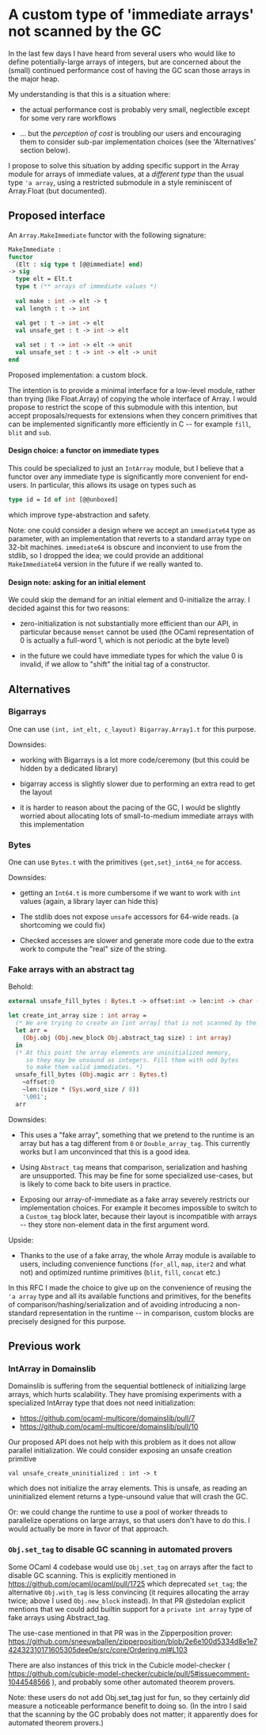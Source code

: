# A custom type of 'immediate arrays' not scanned by the GC

In the last few days I have heard from several users who would like to
define potentially-large arrays of integers, but are concerned about
the (small) continued performance cost of having the GC scan those
arrays in the major heap.

My understanding is that this is a situation where:

- the actual performance cost is probably very small, neglectible
  except for some very rare workflows

- ... but the *perception of cost* is troubling our users and
  encouraging them to consider sub-par implementation choices
  (see the 'Alternatives' section below).

I propose to solve this situation by adding specific support in the
Array module for arrays of immediate values, at a *different type*
than the usual type `'a array`, using a restricted submodule in
a style reminiscent of Array.Float (but documented).


## Proposed interface

An `Array.MakeImmediate` functor with the following signature:

```ocaml
MakeImmediate :
functor
  (Elt : sig type t [@@immediate] end)
-> sig
  type elt = Elt.t
  type t (** arrays of immediate values *)
  
  val make : int -> elt -> t
  val length : t -> int

  val get : t -> int -> elt
  val unsafe_get : t -> int -> elt
  
  val set : t -> int -> elt -> unit
  val unsafe_set : t -> int -> elt -> unit  
end
```

Proposed implementation: a custom block.

The intention is to provide a minimal interface for a low-level
module, rather than trying (like Float.Array) of copying the whole
interface of Array. I would propose to restrict the scope of this
submodule with this intention, but accept proposals/requests for
extensions when they concern primitives that can be implemented
significantly more efficiently in C -- for example `fill`,
`blit` and `sub`.

#### Design choice: a functor on immediate types

This could be specialized to just an `IntArray` module, but I believe
that a functor over any immediate type is significantly more
convenient for end-users. In particular, this allows its usage on
types such as

```ocaml
type id = Id of int [@@unboxed]
```

which improve type-abstraction and safety.

Note: one could consider a design where we accept an `immediate64`
type as parameter, with an implementation that reverts to a standard
array type on 32-bit machines. `immediate64` is obscure and inconvient
to use from the stdlib, so I dropped the idea; we could provide an
additional `MakeImmediate64` version in the future if we really wanted
to.

#### Design note: asking for an initial element

We could skip the demand for an initial element and 0-initialize the
array. I decided against this for two reasons:

- zero-initialization is not substantially more efficient than our API,
  in particular because `memset` cannot be used (the OCaml
  representation of 0 is actually a full-word 1, which is not periodic
  at the byte level)
  
- in the future we could have immediate types for which the value 0 is
  invalid, if we allow to "shift" the initial tag of a constructor.


## Alternatives

### Bigarrays

One can use `(int, int_elt, c_layout) Bigarray.Array1.t` for this purpose.

Downsides:

- working with Bigarrays is a lot more code/ceremony (but this could be hidden
  by a dedicated library)

- bigarray access is slightly slower due to performing an extra read
  to get the layout

- it is harder to reason about the pacing of the GC, I would be
  slightly worried about allocating lots of small-to-medium immediate
  arrays with this implementation


### Bytes

One can use `Bytes.t` with the primitives `{get,set}_int64_ne` for access.

Downsides:

- getting an `Int64.t` is more cumbersome if we want to work with `int` values
  (again, a library layer can hide this)
  
- The stdlib does not expose `unsafe` accessors for 64-wide reads.
  (a shortcoming we could fix)
  
- Checked accesses are slower and generate more code due to the extra
  work to compute the "real" size of the string.


### Fake arrays with an abstract tag

Behold:

```ocaml
external unsafe_fill_bytes : Bytes.t -> offset:int -> len:int -> char -> unit = "caml_fill_bytes"

let create_int_array size : int array =
  (* We are trying to create an [int array] that is not scanned by the GC. *)
  let arr =
    (Obj.obj (Obj.new_block Obj.abstract_tag size) : int array)
  in
  (* At this point the array elements are uninitialized memory,
     so they may be unsound as integers. Fill them with odd bytes
     to make them valid immediates. *)
  unsafe_fill_bytes (Obj.magic arr : Bytes.t)
    ~offset:0
    ~len:(size * (Sys.word_size / 8))
    '\001';
  arr
```

Downsides:

- This uses a "fake array", something that we pretend to the runtime is an array
  but has a tag different from `0` or `Double_array_tag`. This currently works
  but I am unconvinced that this is a good idea.
  
- Using `Abstract_tag` means that comparison, serialization and hashing are unsupported.
  This may be fine for some specialized use-cases, but is likely to come back to bite
  users in practice.
  
- Exposing our array-of-immediate as a fake array severely restricts
  our implementation choices. For example it becomes impossible to
  switch to a `Custom_tag` block later, because their layout is
  incompatible with arrays -- they store non-element data in the first
  argument word.
  
Upside:

- Thanks to the use of a fake array, the whole Array module is available to users,
  including convenience functions (`for_all`, `map`, `iter2` and what not) and
  optimized runtime primitives (`blit`, `fill`, `concat` etc.)

In this RFC I made the choice to give up on the convenience of reusing
the `'a array` type and all its available functions and primitives,
for the benefits of comparison/hashing/serialization and of avoiding
introducing a non-standard representation in the runtime -- in
comparison, custom blocks are precisely designed for this purpose.


## Previous work

### IntArray in Domainslib

Domainslib is suffering from the sequential bottleneck of initializing
large arrays, which hurts scalability. They have promising experiments
with a specialized IntArray type that does not need initialization:

- https://github.com/ocaml-multicore/domainslib/pull/7
- https://github.com/ocaml-multicore/domainslib/pull/10

Our proposed API does not help with this problem as it does not allow
parallel initialization. We could consider exposing an unsafe creation
primitive

    val unsafe_create_uninitialized : int -> t
    
which does not initialize the array elements. This is unsafe, as
reading an uninitialized element returns a type-unsound value that
will crash the GC.

Or: we could change the runtime to use a pool of worker threads to
parallelize operations on large arrays, so that users don't have to do
this. I would actually be more in favor of that approach.


### `Obj.set_tag` to disable GC scanning in automated provers

Some OCaml 4 codebase would use `Obj.set_tag` on arrays after the fact
to disable GC scanning. This is explicitly mentioned in
https://github.com/ocaml/ocaml/pull/1725 which deprecated `set_tag`;
the alternative `Obj.with_tag` is less convincing (it requires
allocating the array twice; above I used `Obj.new_block` instead). In
that PR @stedolan explicit mentions that we could add builtin support
for a `private int array` type of fake arrays using Abstract_tag.

The use-case mentioned in that PR was in the Zipperposition prover:
https://github.com/sneeuwballen/zipperposition/blob/2e6e100d5334d8e1e742432310171605305dee0e/src/core/Ordering.ml#L103

There are also instances of this trick in the Cubicle model-checker
( https://github.com/cubicle-model-checker/cubicle/pull/5#issuecomment-1044548566 ),
and probably some other automated theorem provers.
  
Note: these users do not add Obj.set_tag just for fun, so they
certainly *did* measure a noticeable performance benefit to doing
so. (In the intro I said that the scanning by the GC probably does not
matter; it apparently does for automated theorem provers.)
